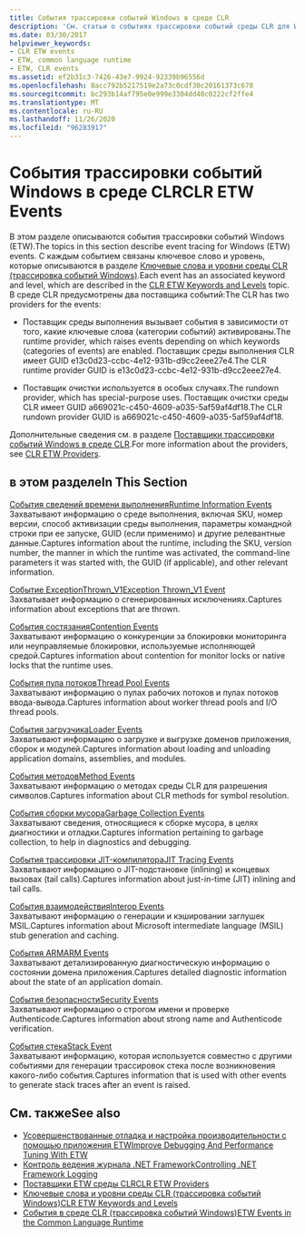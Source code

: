 ```yaml
---
title: События трассировки событий Windows в среде CLR
description: 'См. статьи о событиях трассировки событий среды CLR для Windows (ETW). Существует два поставщика событий: поставщик среды выполнения и поставщик очистки.'
ms.date: 03/30/2017
helpviewer_keywords:
- CLR ETW events
- ETW, common language runtime
- ETW, CLR events
ms.assetid: ef2b31c3-7426-43e7-9924-92339b96556d
ms.openlocfilehash: 8acc792b5217519e2a73c0cdf30c20161373c678
ms.sourcegitcommit: bc293b14af795e0e999e3304dd40c0222cf2ffe4
ms.translationtype: MT
ms.contentlocale: ru-RU
ms.lasthandoff: 11/26/2020
ms.locfileid: "96283917"
---
```

# <a name="clr-etw-events"></a><span data-ttu-id="04237-104">События трассировки событий Windows в среде CLR</span><span class="sxs-lookup"><span data-stu-id="04237-104">CLR ETW Events</span></span>

<span data-ttu-id="04237-105">В этом разделе описываются события трассировки событий Windows (ETW).</span><span class="sxs-lookup"><span data-stu-id="04237-105">The topics in this section describe event tracing for Windows (ETW) events.</span></span> <span data-ttu-id="04237-106">С каждым событием связаны ключевое слово и уровень, которые описываются в разделе [Ключевые слова и уровни среды CLR (трассировка событий Windows)](clr-etw-keywords-and-levels.md).</span><span class="sxs-lookup"><span data-stu-id="04237-106">Each event has an associated keyword and level, which are described in the [CLR ETW Keywords and Levels](clr-etw-keywords-and-levels.md) topic.</span></span> <span data-ttu-id="04237-107">В среде CLR предусмотрены два поставщика событий:</span><span class="sxs-lookup"><span data-stu-id="04237-107">The CLR has two providers for the events:</span></span>  
  
- <span data-ttu-id="04237-108">Поставщик среды выполнения вызывает события в зависимости от того, какие ключевые слова (категории событий) активированы.</span><span class="sxs-lookup"><span data-stu-id="04237-108">The runtime provider, which raises events depending on which keywords (categories of events) are enabled.</span></span> <span data-ttu-id="04237-109">Поставщик среды выполнения CLR имеет GUID e13c0d23-ccbc-4e12-931b-d9cc2eee27e4.</span><span class="sxs-lookup"><span data-stu-id="04237-109">The CLR runtime provider GUID is e13c0d23-ccbc-4e12-931b-d9cc2eee27e4.</span></span>  
  
- <span data-ttu-id="04237-110">Поставщик очистки используется в особых случаях.</span><span class="sxs-lookup"><span data-stu-id="04237-110">The rundown provider, which has special-purpose uses.</span></span> <span data-ttu-id="04237-111">Поставщик очистки среды CLR имеет GUID a669021c-c450-4609-a035-5af59af4df18.</span><span class="sxs-lookup"><span data-stu-id="04237-111">The CLR rundown provider GUID is a669021c-c450-4609-a035-5af59af4df18.</span></span>  
  
 <span data-ttu-id="04237-112">Дополнительные сведения см. в разделе [Поставщики трассировки событий Windows в среде CLR](clr-etw-providers.md).</span><span class="sxs-lookup"><span data-stu-id="04237-112">For more information about the providers, see [CLR ETW Providers](clr-etw-providers.md).</span></span>  
  
## <a name="in-this-section"></a><span data-ttu-id="04237-113">в этом разделе</span><span class="sxs-lookup"><span data-stu-id="04237-113">In This Section</span></span>  

 [<span data-ttu-id="04237-114">События сведений времени выполнения</span><span class="sxs-lookup"><span data-stu-id="04237-114">Runtime Information Events</span></span>](runtime-information-etw-events.md)  
 <span data-ttu-id="04237-115">Захватывают информацию о среде выполнения, включая SKU, номер версии, способ активизации среды выполнения, параметры командной строки при ее запуске, GUID (если применимо) и другие релевантные данные.</span><span class="sxs-lookup"><span data-stu-id="04237-115">Captures information about the runtime, including the SKU, version number, the manner in which the runtime was activated, the command-line parameters it was started with, the GUID (if applicable), and other relevant information.</span></span>  
  
 [<span data-ttu-id="04237-116">Событие ExceptionThrown_V1</span><span class="sxs-lookup"><span data-stu-id="04237-116">Exception Thrown_V1 Event</span></span>](exception-thrown-v1-etw-event.md)  
 <span data-ttu-id="04237-117">Захватывает информацию о сгенерированных исключениях.</span><span class="sxs-lookup"><span data-stu-id="04237-117">Captures information about exceptions that are thrown.</span></span>  
  
 [<span data-ttu-id="04237-118">События состязания</span><span class="sxs-lookup"><span data-stu-id="04237-118">Contention Events</span></span>](contention-etw-events.md)  
 <span data-ttu-id="04237-119">Захватывают информацию о конкуренции за блокировки мониторинга или неуправляемые блокировки, используемые исполняющей средой.</span><span class="sxs-lookup"><span data-stu-id="04237-119">Captures information about contention for monitor locks or native locks that the runtime uses.</span></span>  
  
 [<span data-ttu-id="04237-120">События пула потоков</span><span class="sxs-lookup"><span data-stu-id="04237-120">Thread Pool Events</span></span>](thread-pool-etw-events.md)  
 <span data-ttu-id="04237-121">Захватывают информацию о пулах рабочих потоков и пулах потоков ввода-вывода.</span><span class="sxs-lookup"><span data-stu-id="04237-121">Captures information about worker thread pools and I/O thread pools.</span></span>  
  
 [<span data-ttu-id="04237-122">События загрузчика</span><span class="sxs-lookup"><span data-stu-id="04237-122">Loader Events</span></span>](loader-etw-events.md)  
 <span data-ttu-id="04237-123">Захватывают информацию о загрузке и выгрузке доменов приложения, сборок и модулей.</span><span class="sxs-lookup"><span data-stu-id="04237-123">Captures information about loading and unloading application domains, assemblies, and modules.</span></span>  
  
 [<span data-ttu-id="04237-124">События методов</span><span class="sxs-lookup"><span data-stu-id="04237-124">Method Events</span></span>](method-etw-events.md)  
 <span data-ttu-id="04237-125">Захватывают информацию о методах среды CLR для разрешения символов.</span><span class="sxs-lookup"><span data-stu-id="04237-125">Captures information about CLR methods for symbol resolution.</span></span>  
  
 [<span data-ttu-id="04237-126">События сборки мусора</span><span class="sxs-lookup"><span data-stu-id="04237-126">Garbage Collection Events</span></span>](garbage-collection-etw-events.md)  
 <span data-ttu-id="04237-127">Захватывают сведения, относящиеся к сборке мусора, в целях диагностики и отладки.</span><span class="sxs-lookup"><span data-stu-id="04237-127">Captures information pertaining to garbage collection, to help in diagnostics and debugging.</span></span>  
  
 [<span data-ttu-id="04237-128">События трассировки JIT-компилятора</span><span class="sxs-lookup"><span data-stu-id="04237-128">JIT Tracing Events</span></span>](jit-tracing-etw-events.md)  
 <span data-ttu-id="04237-129">Захватывают информацию о JIT-подстановке (inlining) и концевых вызовах (tail calls).</span><span class="sxs-lookup"><span data-stu-id="04237-129">Captures information about just-in-time (JIT) inlining and tail calls.</span></span>  
  
 [<span data-ttu-id="04237-130">События взаимодействия</span><span class="sxs-lookup"><span data-stu-id="04237-130">Interop Events</span></span>](interop-etw-events.md)  
 <span data-ttu-id="04237-131">Захватывают информацию о генерации и кэшировании заглушек MSIL.</span><span class="sxs-lookup"><span data-stu-id="04237-131">Captures information about Microsoft intermediate language (MSIL) stub generation and caching.</span></span>  
  
 [<span data-ttu-id="04237-132">События ARM</span><span class="sxs-lookup"><span data-stu-id="04237-132">ARM Events</span></span>](application-domain-resource-monitoring-arm-etw-events.md)  
 <span data-ttu-id="04237-133">Захватывают детализированную диагностическую информацию о состоянии домена приложения.</span><span class="sxs-lookup"><span data-stu-id="04237-133">Captures detailed diagnostic information about the state of an application domain.</span></span>  
  
 [<span data-ttu-id="04237-134">События безопасности</span><span class="sxs-lookup"><span data-stu-id="04237-134">Security Events</span></span>](security-etw-events.md)  
 <span data-ttu-id="04237-135">Захватывают информацию о строгом имени и проверке Authenticode.</span><span class="sxs-lookup"><span data-stu-id="04237-135">Captures information about strong name and Authenticode verification.</span></span>  
  
 [<span data-ttu-id="04237-136">События стека</span><span class="sxs-lookup"><span data-stu-id="04237-136">Stack Event</span></span>](stack-etw-event.md)  
 <span data-ttu-id="04237-137">Захватывают информацию, которая используется совместно с другими событиями для генерации трассировок стека после возникновения какого-либо события.</span><span class="sxs-lookup"><span data-stu-id="04237-137">Captures information that is used with other events to generate stack traces after an event is raised.</span></span>  
  
## <a name="see-also"></a><span data-ttu-id="04237-138">См. также</span><span class="sxs-lookup"><span data-stu-id="04237-138">See also</span></span>

- [<span data-ttu-id="04237-139">Усовершенствованные отладка и настройка производительности с помощью приложения ETW</span><span class="sxs-lookup"><span data-stu-id="04237-139">Improve Debugging And Performance Tuning With ETW</span></span>](/archive/msdn-magazine/2007/april/event-tracing-improve-debugging-and-performance-tuning-with-etw)
- [<span data-ttu-id="04237-140">Контроль ведения журнала .NET Framework</span><span class="sxs-lookup"><span data-stu-id="04237-140">Controlling .NET Framework Logging</span></span>](controlling-logging.md)
- [<span data-ttu-id="04237-141">Поставщики ETW среды CLR</span><span class="sxs-lookup"><span data-stu-id="04237-141">CLR ETW Providers</span></span>](clr-etw-providers.md)
- [<span data-ttu-id="04237-142">Ключевые слова и уровни среды CLR (трассировка событий Windows)</span><span class="sxs-lookup"><span data-stu-id="04237-142">CLR ETW Keywords and Levels</span></span>](clr-etw-keywords-and-levels.md)
- [<span data-ttu-id="04237-143">События в среде CLR (трассировка событий Windows)</span><span class="sxs-lookup"><span data-stu-id="04237-143">ETW Events in the Common Language Runtime</span></span>](etw-events-in-the-common-language-runtime.md)
